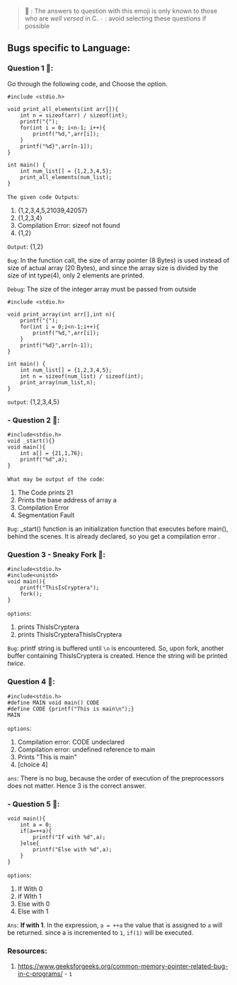 > 🤖 : The answers to question with this emoji is only known to those who are *well versed* in C.
> `-` : avoid selecting these questions if possible 
## Bugs specific to Language:
### Question 1 🤖: 
Go through the following code, and Choose the option.

    #include <stdio.h>

    void print_all_elements(int arr[]){
        int n = sizeof(arr) / sizeof(int);
        printf("{");
        for(int i = 0; i<n-1; i++){
            printf("%d,",arr[i]);
        }
        printf("%d}",arr[n-1]);
    }

    int main() {
        int num_list[] = {1,2,3,4,5};
        print_all_elements(num_list);
    }

`The given code Outputs`:
1. {1,2,3,4,5,21039,42057}
2. {1,2,3,4}
3. Compilation Error: sizeof not found
4. {1,2}

`Output`: {1,2}

`Bug`: In the function call, the size of array pointer (8 Bytes) is used instead of size of actual array (20 Bytes), and since the array size is divided by the size of int type(4), only 2 elements are printed.

`Debug`: The size of the integer array must be passed from outside 

    #include <stdio.h>

    void print_array(int arr[],int n){
        printf("{");
        for(int i = 0;i<n-1;i++){
            printf("%d,",arr[i]);
        }
        printf("%d}",arr[n-1]);
    }

    int main() {
        int num_list[] = {1,2,3,4,5};
        int n = sizeof(num_list) / sizeof(int);
        print_array(num_list,n);
    }
`output`: {1,2,3,4,5}

### - Question 2  🤖:

    #include<stdio.h>
    void _start(){}
    void main(){
        int a[] = {21,1,76};
        printf("%d",a);
    }

`What may be output of the code`:
1. The Code prints 21
2. Prints the base address of array a
3. Compilation Error
4. Segmentation Fault

`Bug`: _start() function is an initialization function that executes before main(), behind the scenes. It is already declared, so you get a compilation error .

### Question 3 - Sneaky Fork 🤖:
    #include<stdio.h>
    #include<unistd>
    void main(){
        printf("ThisIsCryptera");
        fork();
    }
`options`:
1. prints ThisIsCryptera
2. prints ThisIsCrypteraThisIsCryptera

`Bug`:
printf string is buffered until `\n` is encountered. So, upon fork, another buffer containing ThisIsCryptera is created. Hence the string will be printed *twice*.
### Question 4 🤖:

    #include<stdio.h>
    #define MAIN void main() CODE
    #define CODE {printf("This is main\n");}
    MAIN

`options`:
1. Compilation error: CODE undeclared
2. Compilation error: undefined reference to main
3. Prints "This is main"
4. [choice 4]

`ans`: There is no bug, because the order of execution of the preprocessors does not matter. Hence 3 is the correct answer.

### - Question 5 🤖:
    void main(){
        int a = 0;
        if(a=++a){
            printf("If with %d",a);
        }else{
            printf("Else with %d",a);
        }
    }

`options`:
1. If With 0
2. If WIth 1
3. Else with 0
4. Else with 1

`Ans`: **If with 1**. In the expression, `a = ++a` the value that is assigned to `a` will be returned. since a is incremented to `1`, `if(1)` will be executed.
### Resources:
1. https://www.geeksforgeeks.org/common-memory-pointer-related-bug-in-c-programs/ - `1`